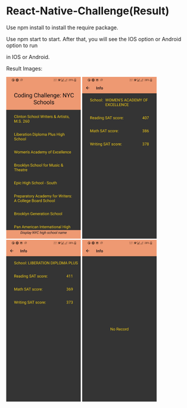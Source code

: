 # React-Native-Challenge(Result)

Use npm install to install the require package.

Use npm start to start. After that, you will see the IOS option or Android option to run

in IOS or Android.

Result Images:

<div style="display:inline-block;">
<img src="list.jpg" width="200"/>
<img src="record1.jpg" width="200"/>

<img src="record2.jpg" width="200"/>
<img src="norecord.jpg" width="200"/>
</div>
